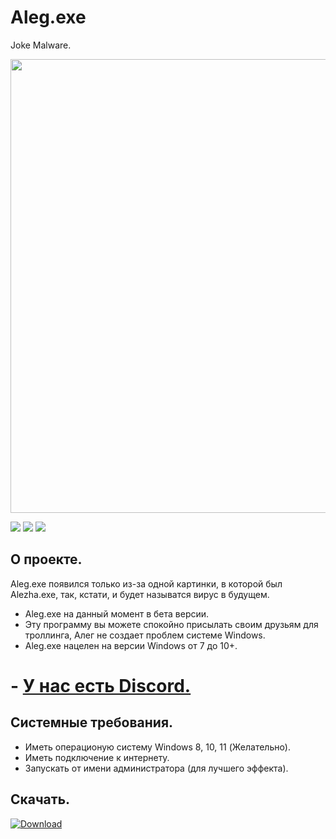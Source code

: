 [download-link]: https://github.com/shpitzchak/Aleg.exe/raw/main/Aleg.exe%200.1.3%20beta%20hot-fix/aleg.exe
[download-img]: https://cdn.discordapp.com/attachments/755685263774318615/1030027100608004106/unknown.png
# Aleg.exe
Joke Malware.

<p align="center">
      <img src="https://media.discordapp.net/attachments/924958091328520242/1005045459708035132/1.png" width="726">
</p>


<p align=" ">
   <img src="https://img.shields.io/badge/Current%20Version%3A-0.1.3%20hot--fix%20beta-critical?logo=Pinboard&style=for-the-badge">
   <img src="https://img.shields.io/badge/%E3%85%A4-Python-blue?logo=Python&style=for-the-badge">
   <img src="https://img.shields.io/badge/%E3%85%A4-Windows%208%2B-%232d51ff?logo=WIndows&style=for-the-badge">
</p>

## О проекте.

Aleg.exe появился только из-за одной картинки, в которой был Alezha.exe, так, кстати, и будет называтся вирус в будущем.
- Aleg.exe на данный момент в бета версии.
- Эту программу вы можете спокойно присылать своим друзьям для троллинга, Алег не создает проблем системе Windows.
- Aleg.exe нацелен на версии Windows от 7 до 10+.


# - [У нас есть Discord.](https://discord.gg/BgWteT2gFQ)


## Системные требования.

- Иметь операционую систему Windows 8, 10, 11 (Желательно).
- Иметь подключение к интернету.
- Запускать от имени администратора (для лучшего эффекта).

## Скачать.
[![Download][download-img]][download-link]
